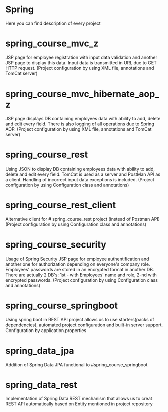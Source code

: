 # Spring
Here you can find description of every project

# spring_course_mvc_z
JSP page for employee registration with input data validation and another JSP page to display this data.
Input data is transmitted in URL due to GET HTTP request.
(Project configuration by using XML file, annotations and TomCat server)

# spring_course_mvc_hibernate_aop_z
JSP page displays DB containing employees data with ability to add, delete and edit every field.
There is also logging of all operations due to Spring AOP.
(Project configuration by using XML file, annotations and TomCat server)

# spring_course_rest
Using JSON to display DB containing employees data with ability to add, delete and edit every field.
TomCat is used as a server and PostMan API as a client.
Handling of incorrect input data exceptions is included.
(Project configuration by using Configuration class and annotations)

# spring_course_rest_client
Alternative client for # spring_course_rest project (instead of Postman API)
(Project configuration by using Configuration class and annotations)

# spring_course_security
Usage of Spring Security JSP page for employee authentification and another one for authorization depending on
everyone's company role. Employees' passwords are stored in an encrypted format in another DB.
There are actually 2 DB's: 1st - with Employees' name and role,  2-nd with encrypted passwords.
(Project configuration by using Configuration class and annotations)

# spring_course_springboot
Using spring boot in REST API project allows us to use starters(packs of dependencies), automated project configuration and 
built-in server support. Configuration by application.properties 

# spring_data_jpa
Addition of Spring Data JPA functional to #spring_course_springboot

# spring_data_rest
Implementation of Spring Data REST mechanism that allows us to creat REST API automatically based on Entity mentioned in project repository





 
